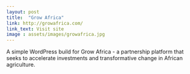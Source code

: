 ```yaml
---
layout: post
title:  "Grow Africa"
link: http://growafrica.com/
link_text: Visit site
image : assets/images/growafrica.jpg
---
```


A simple WordPress build for Grow Africa - a partnership platform that seeks to accelerate investments and transformative change in African agriculture.